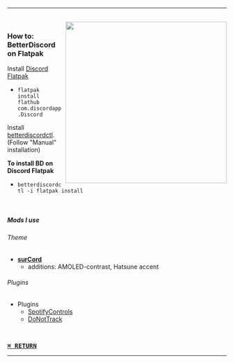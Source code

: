 ** **

<br/>
<a href="https://czarhex.github.io/"><img src="https://cdn.discordapp.com/attachments/880074430527709234/1006577401796513832/Screenshot_from_2022-08-09_16-58-58.png" align="right" width="370"></a>

### How to: BetterDiscord on Flatpak

Install [Discord Flatpak](https://flathub.org/apps/details/com.discordapp.Discord)  
* `flatpak install flathub com.discordapp.Discord`

Install [betterdiscordctl](https://github.com/bb010g/betterdiscordctl).  
(Follow "Manual" installation)

**To install BD on Discord Flatpak**  
* `betterdiscordctl -i flatpak install`

<br/>

##### Mods I use

###### Theme
* **[surCord](https://github.com/SlippingGittys-Discord-Themes/surCord)**
  - additions: AMOLED-contrast, Hatsune accent

###### Plugins
* Plugins
  - [SpotifyControls](https://github.com/mwittrien/BetterDiscordAddons/tree/master/Plugins/SpotifyControls/)
  - [DoNotTrack](https://github.com/rauenzi/BetterDiscordAddons/tree/master/Plugins/DoNotTrack)

<br/>

<a href="https://github.com/czarhex/dotfiles#readme"><kbd><b>⌘ RETURN</b></kbd></a>
** **

